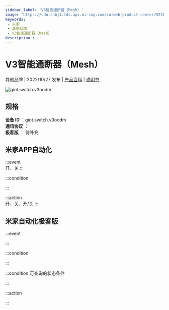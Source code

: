 ```yaml
---
sidebar_label: 'V3智能通断器（Mesh）'
image: 'https://cdn.cnbj1.fds.api.mi-img.com/iotweb-product-center/921be03bef997a2632857c16b6dbf8dc_1662112797835.png?GalaxyAccessKeyId=AKVGLQWBOVIRQ3XLEW&Expires=9223372036854775807&Signature=DbL4S6b3jei/uWNjLSmd9rK9aOI='
keywords: 
 - 米家
 - 其他品牌
 - V3智能通断器（Mesh）
description : ''
---
```

# V3智能通断器（Mesh）

其他品牌 | 2022/10/27 发布 | [产品百科](https://home.mi.com/webapp/content/baike/product/index.html?model=giot.switch.v3oodm/) | [说明书](https://home.mi.com/views/introduction.html?model=giot.switch.v3oodm&region=cn)

![giot.switch.v3oodm](https://cdn.cnbj1.fds.api.mi-img.com/iotweb-product-center/921be03bef997a2632857c16b6dbf8dc_1662112797835.png?GalaxyAccessKeyId=AKVGLQWBOVIRQ3XLEW&Expires=9223372036854775807&Signature=DbL4S6b3jei/uWNjLSmd9rK9aOI=)

## 规格  
> 
**设备 ID** ：giot.switch.v3oodm  
**通讯协议** ：  
**极客版**  ： 待补充 


## 米家APP自动化  

:::event  
开、关
:::

:::condition  

:::

:::action   
开、关、开/关
:::

## 米家自动化极客版  

:::event  

:::

:::condition  

:::

:::condition 可查询的状态条件  

:::

:::action  

:::

        
